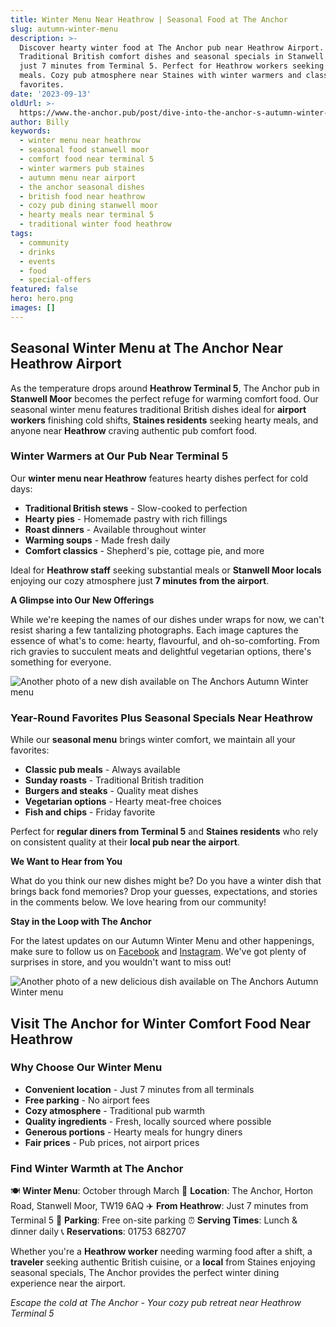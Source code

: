 ```yaml
---
title: Winter Menu Near Heathrow | Seasonal Food at The Anchor
slug: autumn-winter-menu
description: >-
  Discover hearty winter food at The Anchor pub near Heathrow Airport.
  Traditional British comfort dishes and seasonal specials in Stanwell Moor,
  just 7 minutes from Terminal 5. Perfect for Heathrow workers seeking warming
  meals. Cozy pub atmosphere near Staines with winter warmers and classic
  favorites.
date: '2023-09-13'
oldUrl: >-
  https://www.the-anchor.pub/post/dive-into-the-anchor-s-autumn-winter-menu-cozy-del
author: Billy
keywords:
  - winter menu near heathrow
  - seasonal food stanwell moor
  - comfort food near terminal 5
  - winter warmers pub staines
  - autumn menu near airport
  - the anchor seasonal dishes
  - british food near heathrow
  - cozy pub dining stanwell moor
  - hearty meals near terminal 5
  - traditional winter food heathrow
tags:
  - community
  - drinks
  - events
  - food
  - special-offers
featured: false
hero: hero.png
images: []
---
```


  

## Seasonal Winter Menu at The Anchor Near Heathrow Airport

As the temperature drops around **Heathrow Terminal 5**, The Anchor pub in **Stanwell Moor** becomes the perfect refuge for warming comfort food. Our seasonal winter menu features traditional British dishes ideal for **airport workers** finishing cold shifts, **Staines residents** seeking hearty meals, and anyone near **Heathrow** craving authentic pub comfort food.

  

### **Winter Warmers at Our Pub Near Terminal 5**

Our **winter menu near Heathrow** features hearty dishes perfect for cold days:
- **Traditional British stews** - Slow-cooked to perfection
- **Hearty pies** - Homemade pastry with rich fillings
- **Roast dinners** - Available throughout winter
- **Warming soups** - Made fresh daily
- **Comfort classics** - Shepherd's pie, cottage pie, and more

Ideal for **Heathrow staff** seeking substantial meals or **Stanwell Moor locals** enjoying our cozy atmosphere just **7 minutes from the airport**.

  

**A Glimpse into Our New Offerings**

While we're keeping the names of our dishes under wraps for now, we can't resist sharing a few tantalizing photographs. Each image captures the essence of what's to come: hearty, flavourful, and oh-so-comforting. From rich gravies to succulent meats and delightful vegetarian options, there's something for everyone.

![Another photo of a new dish available on The Anchors Autumn Winter menu](/content/blog/autumn-winter-menu/image-1.png)

### **Year-Round Favorites Plus Seasonal Specials Near Heathrow**

While our **seasonal menu** brings winter comfort, we maintain all your favorites:
- **Classic pub meals** - Always available
- **Sunday roasts** - Traditional British tradition
- **Burgers and steaks** - Quality meat dishes
- **Vegetarian options** - Hearty meat-free choices
- **Fish and chips** - Friday favorite

Perfect for **regular diners from Terminal 5** and **Staines residents** who rely on consistent quality at their **local pub near the airport**.

  

**We Want to Hear from You**

What do you think our new dishes might be? Do you have a winter dish that brings back fond memories? Drop your guesses, expectations, and stories in the comments below. We love hearing from our community!

  

**Stay in the Loop with The Anchor**

For the latest updates on our Autumn Winter Menu and other happenings, make sure to follow us on [Facebook](https://www.facebook.com/theanchorpubsm) and [Instagram](https://www.instagram.com/theanchor.pub/). We've got plenty of surprises in store, and you wouldn't want to miss out!

![Another photo of a new delicious dish available on The Anchors Autumn Winter menu](/content/blog/autumn-winter-menu/image-2.png)

## **Visit The Anchor for Winter Comfort Food Near Heathrow**

### **Why Choose Our Winter Menu**
- **Convenient location** - Just 7 minutes from all terminals
- **Free parking** - No airport fees
- **Cozy atmosphere** - Traditional pub warmth
- **Quality ingredients** - Fresh, locally sourced where possible
- **Generous portions** - Hearty meals for hungry diners
- **Fair prices** - Pub prices, not airport prices

### **Find Winter Warmth at The Anchor**

🍽️ **Winter Menu**: October through March
📍 **Location**: The Anchor, Horton Road, Stanwell Moor, TW19 6AQ
✈️ **From Heathrow**: Just 7 minutes from Terminal 5
🏯 **Parking**: Free on-site parking
⏰ **Serving Times**: Lunch & dinner daily
📞 **Reservations**: 01753 682707

Whether you're a **Heathrow worker** needing warming food after a shift, a **traveler** seeking authentic British cuisine, or a **local** from Staines enjoying seasonal specials, The Anchor provides the perfect winter dining experience near the airport.

*Escape the cold at The Anchor - Your cozy pub retreat near Heathrow Terminal 5*
